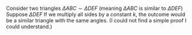 Consider two triangles $\Delta ABC \sim \Delta DEF$ (meaning $\Delta ABC$ is similar to $\Delta DEF$) Suppose $\Delta DEF$ If we multiply all sides by a constant $k$, the outcome would be a similar triangle with the same angles. (I could not find a simple proof I could understand.)